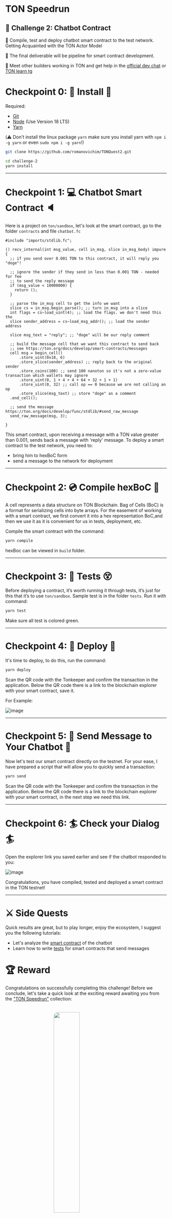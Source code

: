 # TON Speedrun 

## 🚩 Challenge 2: Chatbot Contract

🎫 Сompile, test and deploy chatbot smart contract to the test network. Getting Acquainted with the TON Actor Model

🌟 The final deliverable will be pipeline for smart contract development.

💬 Meet other builders working in TON and get help in the [official dev chat](https://t.me/tondev_eng) or [TON learn tg](https://t.me/ton_learn)


# Checkpoint 0: 🎁 Install 🎒

Required: 
* [Git](https://git-scm.com/downloads)
* [Node](https://nodejs.org/en/download/) (Use Version 18 LTS)
* [Yarn](https://classic.yarnpkg.com/en/docs/install/#mac-stable)

(⚠️ Don't install the linux package `yarn` make sure you install yarn with `npm i -g yarn` or even `sudo npm i -g yarn`!)

```sh
git clone https://github.com/romanovichim/TONQuest2.git
```
```sh
cd challenge-2
yarn install
```
---

# Checkpoint 1: 💻 Chatbot Smart Contract 🔈

Here is a project on `ton/sandbox`, let's look at the smart contract, go to the folder `contracts` and file `chatbot.fc`

    #include "imports/stdlib.fc";

    () recv_internal(int msg_value, cell in_msg, slice in_msg_body) impure {
      ;; if you send over 0.001 TON to this contract, it will reply you "doge"!

      ;; ignore the sender if they send in less than 0.001 TON - needed for fee
      ;; to send the reply message
      if (msg_value < 10000000) {
        return ();
      }

      ;; parse the in_msg cell to get the info we want
      slice cs = in_msg.begin_parse(); ;; turn in_msg into a slice
      int flags = cs~load_uint(4); ;; load the flags. we don't need this tho
      slice sender_address = cs~load_msg_addr(); ;; load the sender address

      slice msg_text = "reply"; ;; "doge" will be our reply comment

      ;; build the message cell that we want this contract to send back
      ;; see https://ton.org/docs/develop/smart-contracts/messages
      cell msg = begin_cell()
          .store_uint(0x18, 6)
          .store_slice(sender_address) ;; reply back to the original sender
          .store_coins(100) ;; send 100 nanoton so it's not a zero-value transaction which wallets may ignore 
          .store_uint(0, 1 + 4 + 4 + 64 + 32 + 1 + 1)
          .store_uint(0, 32) ;; call op == 0 because we are not calling an op
          .store_slice(msg_text) ;; store "doge" as a comment
      .end_cell();

      ;; send the message https://ton.org/docs/develop/func/stdlib/#send_raw_message
      send_raw_message(msg, 3);

    }

This smart contract, upon receiving a message with a TON value greater than 0.001, sends back a message with 'reply' message. To deploy a smart contract to the test network, you need to:
- bring him to hexBoC form
- send a message to the network for deployment

---

# Checkpoint 2: 💿 Compile hexBoC 🔨

A cell represents a data structure on TON Blockchain. Bag of Cells (BoC) is a format for serializing cells into byte arrays. For the easement of working with a smart contract, we first convert it into a hex representation BoC,and then we use it as it is convenient for us in tests, deployment, etc.

Compile the smart contract with the command:

```sh
yarn compile
```

hexBoc can be viewed in `build` folder.


---

# Checkpoint 3: 🎾 Tests 😵

Before deploying a contract, it’s worth running it through tests, it’s just for this that it’s to use `ton/sandbox`. Sample test is in the folder `tests`. Run it with command:

```sh
yarn test
```

Make sure all test is colored green.

---

# Checkpoint 4: 🚀 Deploy 🚀

It's time to deploy, to do this, run the command:

```sh
yarn deploy
```

Scan the QR code with the Tonkeeper and confirm the transaction in the application.
Below the QR code there is a link to the blockchain explorer with your smart contract, save it.

For Example:

![image](https://user-images.githubusercontent.com/18370291/253951126-77652e61-8b29-4ffb-aece-de3307f78cea.png)

---

# Checkpoint 5: 📮 Send Message to Your Chatbot 📮

Now let's test our smart contract directly on the testnet. For your ease, I have prepared a script that will allow you to quickly send a transaction:

```sh
yarn send
```

Scan the QR code with the Tonkeeper and confirm the transaction in the application.
Below the QR code there is a link to the blockchain explorer with your smart contract, in the next step we need this link.

---

# Checkpoint 6:  🏄 Check your Dialog 🏄

Open the explorer link you saved earlier and see if the chatbot responded to you:

![image](https://user-images.githubusercontent.com/18370291/253953065-ad730aca-b657-49b5-a2cf-7143cdc26dd7.png)

Congratulations, you have compiled, tested and deployed a smart contract in the TON testnet!

---


# ⚔️ Side Quests


Quick results are great, but to play longer, enjoy the ecosystem, I suggest you the following tutorials:
- Let's analyze the [smart contract](https://github.com/romanovichim/TonFunClessons_Eng/blob/main/lessons/pipeline/chatbot.md) of the chatbot
- Learn how to write [tests](https://github.com/romanovichim/TonFunClessons_Eng/blob/main/lessons/pipeline/chatbottest.md) for smart contracts that send messages
 

# 🏆 Reward 

Congratulations on successfully completing this challenge! Before we conclude, let's take a quick look at the exciting reward awaiting you from the <a target="_blank" href="https://getgems.io/collection/EQDZwCyBbgYionONWorPUX6PrmFh3PHdJtl8fDMqo3mYUfux">"TON Speedrun"</a> collection:

<img style="border-radius: 10pt; margin: 25pt auto; display: block;" width="40%" src="https://ton-devrel.s3.eu-central-1.amazonaws.com/tonspeedrun/0/image.jpg">

Ready to claim your reward? Just scan the QR code, which can be generated using the script below:
```sh
yarn reward
```# ton2
